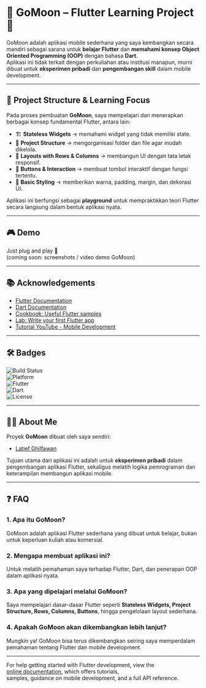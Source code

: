 # 🚀 GoMoon – Flutter Learning Project 👋

GoMoon adalah aplikasi mobile sederhana yang saya kembangkan secara mandiri sebagai sarana untuk **belajar Flutter** dan **memahami konsep Object Oriented Programming (OOP)** dengan bahasa **Dart**.  
Aplikasi ini tidak terkait dengan perkuliahan atau institusi manapun, murni dibuat untuk **eksperimen pribadi** dan **pengembangan skill** dalam mobile development.  

---

## 📂 Project Structure & Learning Focus

Pada proses pembuatan **GoMoon**, saya mempelajari dan menerapkan berbagai konsep fundamental Flutter, antara lain:  

- 🏗️ **Stateless Widgets** → memahami widget yang tidak memiliki state.  
- 📁 **Project Structure** → mengorganisasi folder dan file agar mudah dikelola.  
- 📐 **Layouts with Rows & Columns** → membangun UI dengan tata letak responsif.  
- 🔘 **Buttons & Interaction** → membuat tombol interaktif dengan fungsi tertentu.  
- 🎨 **Basic Styling** → memberikan warna, padding, margin, dan dekorasi UI.  

Aplikasi ini berfungsi sebagai **playground** untuk mempraktikkan teori Flutter secara langsung dalam bentuk aplikasi nyata.  

---

## 🎮 Demo

Just plug and play 🎲  
(coming soon: screenshots / video demo GoMoon)

---

## 📚 Acknowledgements

 - [Flutter Documentation](https://docs.flutter.dev/get-started/install)  
 - [Dart Documentation](https://dart.dev/docs)  
 - [Cookbook: Useful Flutter samples](https://docs.flutter.dev/cookbook)  
 - [Lab: Write your first Flutter app](https://docs.flutter.dev/get-started/codelab)  
 - [Tutorial YouTube - Mobile Development](https://www.youtube.com)  

---

## 🛠️ Badges

![Build Status](https://img.shields.io/badge/build-passing-brightgreen.svg)  
![Platform](https://img.shields.io/badge/platform-Android%20%7C%20iOS%20%7C%20Web-blue)  
![Flutter](https://img.shields.io/badge/Flutter-3.24.0-02569B?logo=flutter)  
![Dart](https://img.shields.io/badge/Dart-3.5.0-0175C2?logo=dart)  
![License](https://img.shields.io/badge/license-MIT-green)  

---

## 👨‍💻 About Me

Proyek **GoMoon** dibuat oleh saya sendiri:  
- [Latief Ghilfawan](https://github.com/Axiorn/)  

Tujuan utama dari aplikasi ini adalah untuk **eksperimen pribadi** dalam pengembangan aplikasi Flutter, sekaligus melatih logika pemrograman dan keterampilan membangun aplikasi mobile.  

---

## ❓ FAQ

### 1. Apa itu GoMoon?  
GoMoon adalah aplikasi Flutter sederhana yang dibuat untuk belajar, bukan untuk keperluan kuliah atau komersial.  

### 2. Mengapa membuat aplikasi ini?  
Untuk melatih pemahaman saya terhadap Flutter, Dart, dan penerapan OOP dalam aplikasi nyata.  

### 3. Apa yang dipelajari melalui GoMoon?  
Saya mempelajari dasar-dasar Flutter seperti **Stateless Widgets, Project Structure, Rows, Columns, Buttons**, hingga pengelolaan layout sederhana.  

### 4. Apakah GoMoon akan dikembangkan lebih lanjut?  
Mungkin ya! GoMoon bisa terus dikembangkan seiring saya memperdalam pemahaman tentang Flutter dan mobile development.  

---

For help getting started with Flutter development, view the  
[online documentation](https://docs.flutter.dev/), which offers tutorials,  
samples, guidance on mobile development, and a full API reference.
